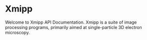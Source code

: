 # Xmipp

Welcome to Xmipp API Documentation. Xmipp is a suite of image processing programs, primarily aimed at single-particle 3D electron microscopy.

